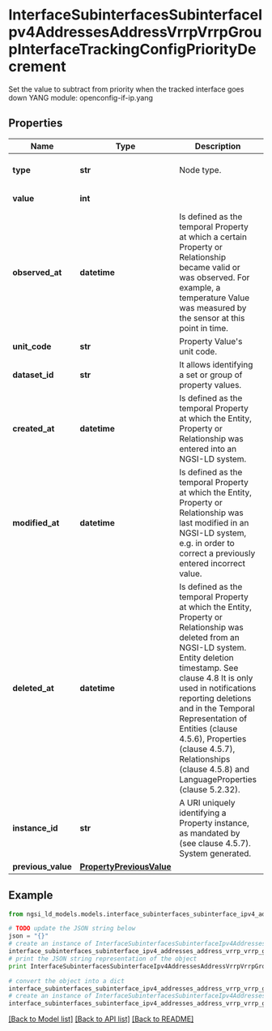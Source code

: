 # InterfaceSubinterfacesSubinterfaceIpv4AddressesAddressVrrpVrrpGroupInterfaceTrackingConfigPriorityDecrement

Set the value to subtract from priority when the tracked interface goes down  YANG module: openconfig-if-ip.yang 

## Properties

Name | Type | Description | Notes
------------ | ------------- | ------------- | -------------
**type** | **str** | Node type.  | [optional] [default to 'Property']
**value** | **int** |  | [default to 0]
**observed_at** | **datetime** | Is defined as the temporal Property at which a certain Property or Relationship became valid or was observed. For example, a temperature Value was measured by the sensor at this point in time.  | [optional] 
**unit_code** | **str** | Property Value&#39;s unit code.  | [optional] 
**dataset_id** | **str** | It allows identifying a set or group of property values.  | [optional] 
**created_at** | **datetime** | Is defined as the temporal Property at which the Entity, Property or Relationship was entered into an NGSI-LD system.  | [optional] [readonly] 
**modified_at** | **datetime** | Is defined as the temporal Property at which the Entity, Property or Relationship was last modified in an NGSI-LD system, e.g. in order to correct a previously entered incorrect value.  | [optional] [readonly] 
**deleted_at** | **datetime** | Is defined as the temporal Property at which the Entity, Property or Relationship was deleted from an NGSI-LD system.  Entity deletion timestamp. See clause 4.8 It is only used in notifications reporting deletions and in the Temporal Representation of Entities (clause 4.5.6), Properties (clause 4.5.7), Relationships (clause 4.5.8) and LanguageProperties (clause 5.2.32).  | [optional] [readonly] 
**instance_id** | **str** | A URI uniquely identifying a Property instance, as mandated by (see clause 4.5.7). System generated.  | [optional] [readonly] 
**previous_value** | [**PropertyPreviousValue**](PropertyPreviousValue.md) |  | [optional] 

## Example

```python
from ngsi_ld_models.models.interface_subinterfaces_subinterface_ipv4_addresses_address_vrrp_vrrp_group_interface_tracking_config_priority_decrement import InterfaceSubinterfacesSubinterfaceIpv4AddressesAddressVrrpVrrpGroupInterfaceTrackingConfigPriorityDecrement

# TODO update the JSON string below
json = "{}"
# create an instance of InterfaceSubinterfacesSubinterfaceIpv4AddressesAddressVrrpVrrpGroupInterfaceTrackingConfigPriorityDecrement from a JSON string
interface_subinterfaces_subinterface_ipv4_addresses_address_vrrp_vrrp_group_interface_tracking_config_priority_decrement_instance = InterfaceSubinterfacesSubinterfaceIpv4AddressesAddressVrrpVrrpGroupInterfaceTrackingConfigPriorityDecrement.from_json(json)
# print the JSON string representation of the object
print InterfaceSubinterfacesSubinterfaceIpv4AddressesAddressVrrpVrrpGroupInterfaceTrackingConfigPriorityDecrement.to_json()

# convert the object into a dict
interface_subinterfaces_subinterface_ipv4_addresses_address_vrrp_vrrp_group_interface_tracking_config_priority_decrement_dict = interface_subinterfaces_subinterface_ipv4_addresses_address_vrrp_vrrp_group_interface_tracking_config_priority_decrement_instance.to_dict()
# create an instance of InterfaceSubinterfacesSubinterfaceIpv4AddressesAddressVrrpVrrpGroupInterfaceTrackingConfigPriorityDecrement from a dict
interface_subinterfaces_subinterface_ipv4_addresses_address_vrrp_vrrp_group_interface_tracking_config_priority_decrement_form_dict = interface_subinterfaces_subinterface_ipv4_addresses_address_vrrp_vrrp_group_interface_tracking_config_priority_decrement.from_dict(interface_subinterfaces_subinterface_ipv4_addresses_address_vrrp_vrrp_group_interface_tracking_config_priority_decrement_dict)
```
[[Back to Model list]](../README.md#documentation-for-models) [[Back to API list]](../README.md#documentation-for-api-endpoints) [[Back to README]](../README.md)



